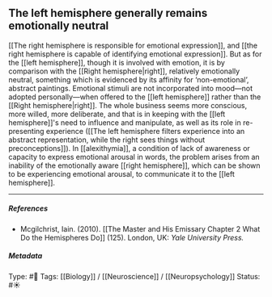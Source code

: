 ## The left hemisphere generally remains emotionally neutral  # 

[[The right hemisphere is responsible for emotional expression]], and [[the right hemisphere is capable of identifying emotional expression]]. But as for the [[left hemisphere]], though it is involved with emotion, it is by comparison with the [[Right hemisphere|right]], relatively emotionally neutral, something which is evidenced by its affinity for ‘non-emotional’, abstract paintings. Emotional stimuli are not incorporated into mood—not adopted personally—when offered to the [[left hemisphere]] rather than the [[Right hemisphere|right]]. The whole business seems more conscious, more willed, more deliberate, and that is in keeping with the [[left hemisphere]]'s need to influence and manipulate, as well as its role in re-presenting experience ([[The left hemisphere filters experience into an abstract representation, while the right sees things without preconceptions]]). In [[alexithymia]], a condition of lack of awareness or capacity to express emotional arousal in words, the problem arises from an inability of the emotionally aware [[right hemisphere]], which can be shown to be experiencing emotional arousal, to communicate it to the [[left hemisphere]].

___

##### References

- Mcgilchrist, Iain. (2010). [[The Master and His Emissary Chapter 2 What Do the Hemispheres Do]] (125). London, UK: _Yale University Press._

##### Metadata

Type: #🔴 
Tags: [[Biology]] / [[Neuroscience]] / [[Neuropsychology]] 
Status: #☀️ 